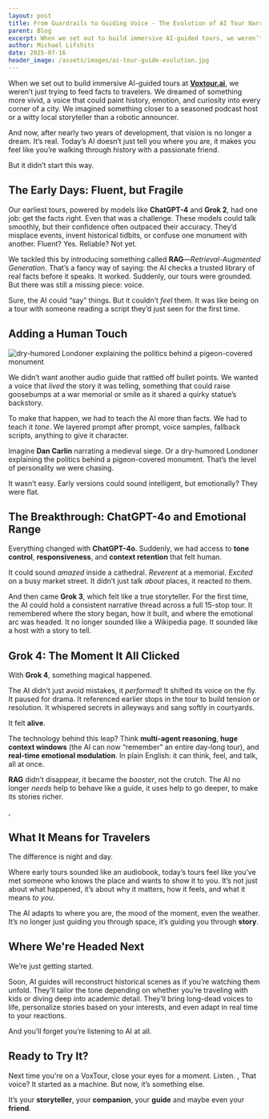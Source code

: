 ```yaml
---
layout: post
title: From Guardrails to Guiding Voice - The Evolution of AI Tour Narratives
parent: Blog
excerpt: When we set out to build immersive AI-guided tours, we weren’t just looking to relay facts. We wanted to tell vivid, human-like stories
author: Michael Lifshits
date: 2025-07-16
header_image: /assets/images/ai-tour-guide-evolution.jpg
---
```


When we set out to build immersive AI-guided tours at **[Voxtour.ai](https://voxtour.ai)**, we weren’t just trying to feed facts to travelers. We dreamed of something more vivid, a voice that could paint history, emotion, and curiosity into every corner of a city. We imagined something closer to a seasoned podcast host or a witty local storyteller than a robotic announcer.

And now, after nearly two years of development, that vision is no longer a dream. It’s real. Today’s AI doesn’t just tell you where you are, it makes you feel like you’re walking through history with a passionate friend.

But it didn’t start this way.


## The Early Days: Fluent, but Fragile

Our earliest tours, powered by models like **ChatGPT-4** and **Grok 2**, had one job: get the facts right. Even that was a challenge. These models could talk smoothly, but their confidence often outpaced their accuracy. They’d misplace events, invent historical tidbits, or confuse one monument with another. Fluent? Yes. Reliable? Not yet.

We tackled this by introducing something called **RAG**—*Retrieval-Augmented Generation*. That’s a fancy way of saying: the AI checks a trusted library of real facts before it speaks. It worked. Suddenly, our tours were grounded. But there was still a missing piece: voice.

Sure, the AI could “say” things. But it couldn’t *feel* them. It was like being on a tour with someone reading a script they’d just seen for the first time.


## Adding a Human Touch

![dry-humored Londoner explaining the politics behind a pigeon-covered monument](https://support.voxtour.ai/assets/images/dry-humored-Londonert.jpg)

We didn’t want another audio guide that rattled off bullet points. We wanted a voice that *lived* the story it was telling, something that could raise goosebumps at a war memorial or smile as it shared a quirky statue’s backstory.

To make that happen, we had to teach the AI more than facts. We had to teach it *tone*. We layered prompt after prompt, voice samples, fallback scripts, anything to give it character.

Imagine **Dan Carlin** narrating a medieval siege. Or a dry-humored Londoner explaining the politics behind a pigeon-covered monument. That’s the level of personality we were chasing.

It wasn’t easy. Early versions could sound intelligent, but emotionally? They were flat.


## The Breakthrough: ChatGPT-4o and Emotional Range

Everything changed with **ChatGPT-4o**. Suddenly, we had access to **tone control**, **responsiveness**, and **context retention** that felt human.

It could sound *amazed* inside a cathedral. *Reverent* at a memorial. *Excited* on a busy market street. It didn’t just talk *about* places, it reacted *to* them.

And then came **Grok 3**, which felt like a true storyteller. For the first time, the AI could hold a consistent narrative thread across a full 15-stop tour. It remembered where the story began, how it built, and where the emotional arc was headed. It no longer sounded like a Wikipedia page. It sounded like a host with a story to tell.

## Grok 4: The Moment It All Clicked

With **Grok 4**, something magical happened.

The AI didn’t just avoid mistakes, it *performed*! It shifted its voice on the fly. It paused for drama. It referenced earlier stops in the tour to build tension or resolution. It whispered secrets in alleyways and sang softly in courtyards.

It felt **alive**.

The technology behind this leap? Think **multi-agent reasoning**, **huge context windows** (the AI can now “remember” an entire day-long tour), and **real-time emotional modulation**. In plain English: it can think, feel, and talk, all at once.

**RAG** didn’t disappear, it became the *booster*, not the crutch. The AI no longer *needs* help to behave like a guide, it uses help to go deeper, to make its stories richer.

,
## What It Means for Travelers

The difference is night and day.

Where early tours sounded like an audiobook, today’s tours feel like you’ve met someone who knows the place and wants to show it to you. It’s not just about what happened, it’s about why it matters, how it feels, and what it means *to you*.

The AI adapts to where you are, the mood of the moment, even the weather. It’s no longer just guiding you through space, it’s guiding you through **story**.


## Where We're Headed Next

We’re just getting started.

Soon, AI guides will reconstruct historical scenes as if you’re watching them unfold. They’ll tailor the tone depending on whether you’re traveling with kids or diving deep into academic detail. They’ll bring long-dead voices to life, personalize stories based on your interests, and even adapt in real time to your reactions.

And you’ll forget you’re listening to AI at all.

## Ready to Try It?

Next time you're on a VoxTour, close your eyes for a moment. Listen.
, 
That voice? It started as a machine. But now, it’s something else.

It’s your **storyteller**, your **companion**, your **guide** and maybe even your **friend**.
